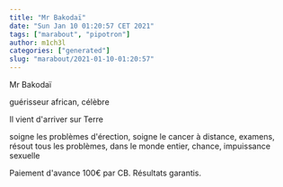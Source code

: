 ```yaml
---
title: "Mr Bakodaï"
date: "Sun Jan 10 01:20:57 CET 2021"
tags: ["marabout", "pipotron"]
author: m1ch3l
categories: ["generated"]
slug: "marabout/2021-01-10-01:20:57"
---
```


Mr Bakodaï

guérisseur african, célèbre

Il vient d'arriver sur Terre

soigne les problèmes d'érection, soigne le cancer à distance, examens, résout tous les problèmes, dans le monde entier, chance, impuissance sexuelle

Paiement d'avance 100€ par CB. Résultats garantis.
